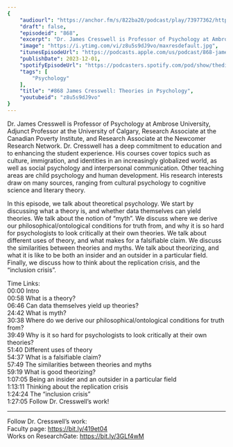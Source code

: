 ```yaml
---
{
	"audiourl": "https://anchor.fm/s/822ba20/podcast/play/73977362/https%3A%2F%2Fd3ctxlq1ktw2nl.cloudfront.net%2Fstaging%2F2023-6-28%2F70be136b-a5af-8176-7115-9f1105b7c48a.m4a",
	"draft": false,
	"episodeid": "868",
	"excerpt": "Dr. James Cresswell is Professor of Psychology at Ambrose University, Adjunct Professor at the University of Calgary, Research Associate at the Canadian Poverty Institute, and Research Associate at the Newcomer Research Network. Dr. Cresswell has a deep commitment to education and to enhancing the student experience.  His courses cover topics such as culture, immigration, and identities in an increasingly globalized world, as well as social psychology and interpersonal communication. Other teaching areas are child psychology and human development. His research interests draw on many sources, ranging from cultural psychology to cognitive science and literary theory.",
	"image": "https://i.ytimg.com/vi/z8u5s9dJ9vo/maxresdefault.jpg",
	"itunesEpisodeUrl": "https://podcasts.apple.com/us/podcast/868-james-cresswell-theories-in-psychology/id1451347236?i=1000637218496&uo=4",
	"publishDate": 2023-12-01,
	"spotifyEpisodeUrl": "https://podcasters.spotify.com/pod/show/thedissenter/episodes/868-James-Cresswell-Theories-in-Psychology-e27g42i",
	"tags": [
		"Psychology"
	],
	"title": "#868 James Cresswell: Theories in Psychology",
	"youtubeid": "z8u5s9dJ9vo"
}
---
```

Dr. James Cresswell is Professor of Psychology at Ambrose University, Adjunct Professor at the University of Calgary, Research Associate at the Canadian Poverty Institute, and Research Associate at the Newcomer Research Network. Dr. Cresswell has a deep commitment to education and to enhancing the student experience.  His courses cover topics such as culture, immigration, and identities in an increasingly globalized world, as well as social psychology and interpersonal communication. Other teaching areas are child psychology and human development. His research interests draw on many sources, ranging from cultural psychology to cognitive science and literary theory.

In this episode, we talk about theoretical psychology. We start by discussing what a theory is, and whether data themselves can yield theories. We talk about the notion of “myth”. We discuss where we derive our philosophical/ontological conditions for truth from, and why it is so hard for psychologists to look critically at their own theories. We talk about different uses of theory, and what makes for a falsifiable claim. We discuss the similarities between theories and myths. We talk about theorizing, and what it is like to be both an insider and an outsider in a particular field. Finally, we discuss how to think about the replication crisis, and the “inclusion crisis”.

Time Links:  
<time>00:00</time> Intro  
<time>00:58</time> What is a theory?  
<time>06:46</time> Can data themselves yield up theories?  
<time>24:42</time> What is myth?  
<time>30:38</time> Where do we derive our philosophical/ontological conditions for truth from?  
<time>39:49</time> Why is it so hard for psychologists to look critically at their own theories?  
<time>51:40</time> Different uses of theory  
<time>54:37</time> What is a falsifiable claim?  
<time>57:49</time> The similarities between theories and myths  
<time>59:19</time> What is good theorizing?  
<time>1:07:05</time> Being an insider and an outsider in a particular field  
<time>1:13:11</time> Thinking about the replication crisis  
<time>1:24:24</time> The “inclusion crisis”  
<time>1:27:05</time> Follow Dr. Cresswell’s work!

---

Follow Dr. Cresswell’s work:  
Faculty page: https://bit.ly/419et04  
Works on ResearchGate: https://bit.ly/3GLf4wM
